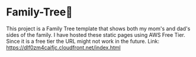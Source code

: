 # Family-Tree🌲
This project is a Family Tree template that shows both my mom's and dad's sides of the family. I have hosted these static pages using AWS Free Tier. Since it is a free tier the URL might not work in the future.
Link: https://dlf0zm4caifjc.cloudfront.net/index.html
